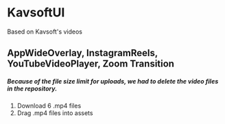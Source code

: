 # KavsoftUI
Based on Kavsoft's videos

## AppWideOverlay, InstagramReels, YouTubeVideoPlayer, Zoom Transition
##### Because of the file size limit for uploads, we had to delete the video files in the repository.
1. Download 6 .mp4 files
2. Drag .mp4 files into assets
